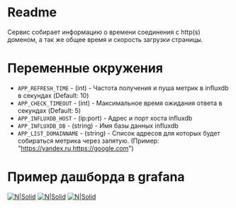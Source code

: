 # Readme
Сервис собирает информацию о времени соединения с http(s) доменом, а так же общее время и скорость загрузки страницы.

# Переменные окружения

 - `APP_REFRESH_TIME` - (int) - Частота получения и пуша метрик в influxdb в секундах (Default: 10)
 - `APP_CHECK_TIMEOUT` - (int) - Максимальное время ожидания ответа в секундах (Default: 5)
 - `APP_INFLUXDB_HOST` - (ip:port) - Адрес и порт хоста influxdb
 - `APP_INFLUXDB_DB` - (string) - Имя базы данных influxdb
 - `APP_LIST_DOMAINNAME` - (string) - Список адресов для которых будет собираться метрика через запятую. (Пример: "https://yandex.ru,https://google.com")

# Пример дашборда в grafana
[![N|Solid](https://i.imgur.com/iVBa36A.png)](https://i.imgur.com/iVBa36A.png)
[![N|Solid](https://i.imgur.com/LXtlFzu.png)](https://i.imgur.com/LXtlFzu.png)
[![N|Solid](https://i.imgur.com/RQc2vee.png)](https://i.imgur.com/RQc2vee.png)


